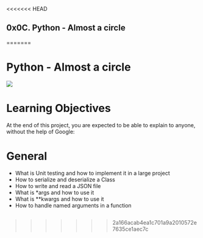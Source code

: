 <<<<<<< HEAD
## 0x0C. Python - Almost a circle
=======
# Python - Almost a circle
![](https://c.tenor.com/9_qAOoqs-JkAAAAM/futurama-fry.gif)
# Learning Objectives
At the end of this project, you are expected to be able to explain to anyone, without the help of Google:

# General
- What is Unit testing and how to implement it in a large project
- How to serialize and deserialize a Class
- How to write and read a JSON file
- What is *args and how to use it
- What is **kwargs and how to use it
- How to handle named arguments in a function

![]()
>>>>>>> 2a166acab4ea1c701a9a2010572e7635ce1aec7c
